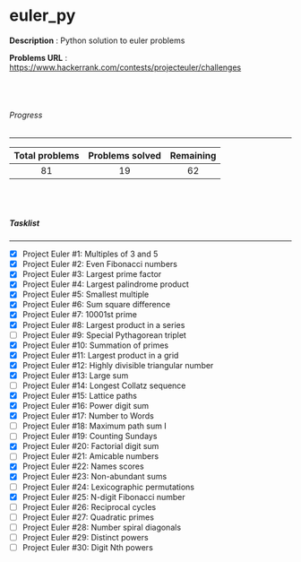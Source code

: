 # euler_py


**Description** : Python solution to euler problems 

**Problems URL** : https://www.hackerrank.com/contests/projecteuler/challenges

<br><br>

###### Progress
___

| Total problems | Problems solved | Remaining |
|:--------------:|:---------------:|:---------:|
|81 | 19 | 62 |

<br><br>

##### Tasklist
___

- [x] Project Euler #1: Multiples of 3 and 5
- [x] Project Euler #2: Even Fibonacci numbers
- [x] Project Euler #3: Largest prime factor
- [x] Project Euler #4: Largest palindrome product
- [x] Project Euler #5: Smallest multiple
- [x] Project Euler #6: Sum square difference
- [x] Project Euler #7: 10001st prime
- [x] Project Euler #8: Largest product in a series
- [ ] Project Euler #9: Special Pythagorean triplet
- [x] Project Euler #10: Summation of primes
- [x] Project Euler #11: Largest product in a grid
- [x] Project Euler #12: Highly divisible triangular number
- [x] Project Euler #13: Large sum
- [ ] Project Euler #14: Longest Collatz sequence
- [x] Project Euler #15: Lattice paths
- [x] Project Euler #16: Power digit sum
- [x] Project Euler #17: Number to Words
- [ ] Project Euler #18: Maximum path sum I
- [ ] Project Euler #19: Counting Sundays
- [x] Project Euler #20: Factorial digit sum
- [ ] Project Euler #21: Amicable numbers
- [x] Project Euler #22: Names scores
- [x] Project Euler #23: Non-abundant sums
- [ ] Project Euler #24: Lexicographic permutations
- [x] Project Euler #25: N-digit Fibonacci number
- [ ] Project Euler #26: Reciprocal cycles
- [ ] Project Euler #27: Quadratic primes
- [ ] Project Euler #28: Number spiral diagonals
- [ ] Project Euler #29: Distinct powers
- [ ] Project Euler #30: Digit Nth powers